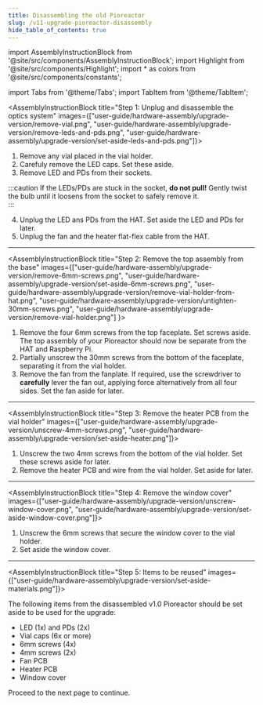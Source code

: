 ```yaml
---
title: Disassembling the old Pioreactor
slug: /v11-upgrade-pioreactor-disassembly
hide_table_of_contents: true
---
```


import AssemblyInstructionBlock from '@site/src/components/AssemblyInstructionBlock';
import Highlight from '@site/src/components/Highlight';
import * as colors from '@site/src/components/constants';

import Tabs from '@theme/Tabs';
import TabItem from '@theme/TabItem';

<AssemblyInstructionBlock title="Step 1: Unplug and disassemble the optics system" images={["user-guide/hardware-assembly/upgrade-version/remove-vial.png", "user-guide/hardware-assembly/upgrade-version/remove-leds-and-pds.png", "user-guide/hardware-assembly/upgrade-version/set-aside-leds-and-pds.png"]}>

1. Remove any vial placed in the vial holder. 
2. Carefuly remove the LED caps. Set these aside.
3. Remove LED and PDs from their sockets.

:::caution
If the LEDs/PDs are stuck in the socket, **do not pull!** Gently twist the bulb until it loosens from the socket to safely remove it.  
:::

4. Unplug the LED ans PDs from the HAT. Set aside the LED and PDs for later.
5. Unplug the fan and the heater flat-flex cable from the HAT.

</AssemblyInstructionBlock>

-------

<AssemblyInstructionBlock title="Step 2: Remove the top assembly from the base" images={["user-guide/hardware-assembly/upgrade-version/remove-6mm-screws.png", "user-guide/hardware-assembly/upgrade-version/set-aside-6mm-screws.png", "user-guide/hardware-assembly/upgrade-version/remove-vial-holder-from-hat.png", "user-guide/hardware-assembly/upgrade-version/untighten-30mm-screws.png", "user-guide/hardware-assembly/upgrade-version/remove-vial-holder.png"] }>

1. Remove the four <Highlight color={colors.red}>6mm screws</Highlight> from the top faceplate. Set screws aside. The top assembly of your Pioreactor should now be separate from the HAT and Raspberry Pi.
2. Partially unscrew the <Highlight color={colors.green}>30mm screws</Highlight> from the bottom of the faceplate, <Highlight color={colors.blue}>separating it from the vial holder</Highlight>.
3. Remove the fan from the fanplate. If required, use the screwdriver to **carefully** lever the fan out, applying force alternatively from all four sides. Set the fan aside for later.

</AssemblyInstructionBlock>

-------

<AssemblyInstructionBlock title="Step 3: Remove the heater PCB from the vial holder" images={["user-guide/hardware-assembly/upgrade-version/unscrew-4mm-screws.png", "user-guide/hardware-assembly/upgrade-version/set-aside-heater.png"]}>

1. Unscrew the two <Highlight color={colors.red}>4mm screws</Highlight> from the bottom of the vial holder. Set these screws aside for later.
2. Remove the heater PCB and wire from the vial holder. Set aside for later. 

</AssemblyInstructionBlock>

-------

<AssemblyInstructionBlock title="Step 4: Remove the window cover" images={["user-guide/hardware-assembly/upgrade-version/unscrew-window-cover.png", "user-guide/hardware-assembly/upgrade-version/set-aside-window-cover.png"]}>

1. Unscrew the <Highlight color={colors.red}>6mm screws</Highlight> that secure the window cover to the vial holder. 
2. Set aside the window cover. 

</AssemblyInstructionBlock>

-------

<AssemblyInstructionBlock title="Step 5: Items to be reused" images={["user-guide/hardware-assembly/upgrade-version/set-aside-materials.png"]}>

The following items from the disassembled v1.0 Pioreactor should be set aside to be used for the upgrade: 
* <Highlight color={colors.blue}>LED (1x) and PDs (2x)</Highlight>
* <Highlight color={colors.red}>Vial caps (6x or more)</Highlight>
* <Highlight color={colors.magenta}>6mm screws (4x)</Highlight>
* <Highlight color={colors.green}>4mm screws (2x)</Highlight>
* <Highlight color={colors.orange}>Fan PCB</Highlight>
* <Highlight color={colors.purple}>Heater PCB</Highlight>
* <Highlight color={colors.brown}>Window cover</Highlight>

Proceed to the next page to continue. 

</AssemblyInstructionBlock>